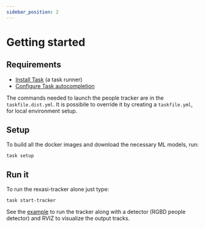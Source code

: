 ```yaml
---
sidebar_position: 2
---
```


# Getting started

## Requirements

- [Install Task](https://taskfile.dev/installation/#npm) (a task runner)
- [Configure Task autocompletion](https://taskfile.dev/installation/#setup-completions)

The commands needed to launch the people tracker are in the ```taskfile.dist.yml```.
It is possibile to override it by creating a ```taskfile.yml```, for local environment setup.


## Setup

To build all the docker images and download the necessary ML models, run:

```
task setup
```

## Run it
To run the rexasi-tracker alone just type:
```
task start-tracker
```

See the [example](./example) to run the tracker along with a detector (RGBD people detector) and RVIZ to visualize the output tracks.